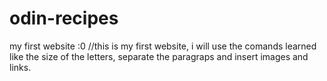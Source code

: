 # odin-recipes
my first website :0
//this is my first website, i will use the comands learned like the size of the letters, separate the paragraps and insert images and links. 